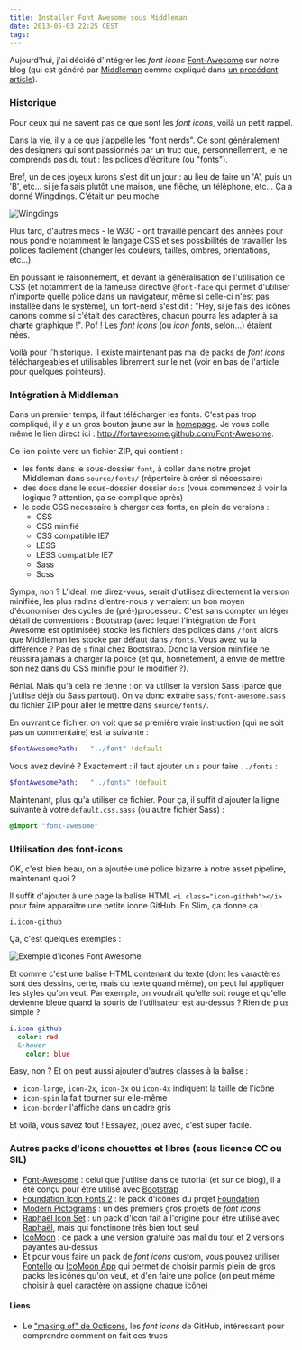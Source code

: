 ```yaml
---
title: Installer Font Awesome sous Middleman
date: 2013-05-03 22:25 CEST
tags:
---
```


Aujourd'hui, j'ai décidé d'intégrer les _font icons_ [Font-Awesome](http://fortawesome.github.com/Font-Awesome/) sur notre blog (qui est généré par [Middleman](http://middlemanapp.com/) comme expliqué dans [un precédent article]()).

### Historique

Pour ceux qui ne savent pas ce que sont les _font icons_, voilà un petit rappel.

Dans la vie, il y a ce que j'appelle les "font nerds". Ce sont généralement des designers qui sont passionnés par un truc que, personnellement, je ne comprends pas du tout : les polices d'écriture (ou "fonts").

Bref, un de ces joyeux lurons s'est dit un jour : au lieu de faire un 'A', puis un 'B', etc... si je faisais plutôt une maison, une flêche, un téléphone, etc... Ça a donné Wingdings. C'était un peu moche.

![Wingdings](font-awesome-wingdings.gif "Wingdings")

Plus tard, d'autres mecs - le W3C - ont travaillé pendant des années pour nous pondre notamment le langage CSS et ses possibilités de travailler les polices facilement (changer les couleurs, tailles, ombres, orientations, etc...).

En poussant le raisonnement, et devant la généralisation de l'utilisation de CSS (et notamment de la fameuse directive `@font-face` qui permet d'utiliser n'importe quelle police dans un navigateur, même si celle-ci n'est pas installée dans le système), un font-nerd s'est dit : "Hey, si je fais des icônes canons comme si c'était des caractères, chacun pourra les adapter à sa charte graphique !". Pof ! Les _font icons_ (ou _icon fonts_, selon...) étaient nées.

Voilà pour l'historique. Il existe maintenant pas mal de packs de _font icons_ téléchargeables et utilisables librement sur le net (voir en bas de l'article pour quelques pointeurs).

### Intégration à Middleman

Dans un premier temps, il faut télécharger les fonts. C'est pas trop compliqué, il y a un gros bouton jaune sur la [homepage](http://fortawesome.github.com/Font-Awesome). Je vous colle même le lien direct ici : http://fortawesome.github.com/Font-Awesome.

Ce lien pointe vers un fichier ZIP, qui contient :
* les fonts dans le sous-dossier `font`, à coller dans notre projet Middleman dans `source/fonts/` (répertoire à créer si nécessaire)
* des docs dans le sous-dossier dossier `docs` (vous commencez à voir la logique ? attention, ça se complique après)
* le code CSS nécessaire à charger ces fonts, en plein de versions :
  * CSS
  * CSS minifié
  * CSS compatible IE7
  * LESS
  * LESS compatible IE7
  * Sass
  * Scss

Sympa, non ? L'idéal, me direz-vous, serait d'utilisez directement la version minifiée, les plus radins d'entre-nous y verraient un bon moyen d'économiser des cycles de (pré-)processeur.
C'est sans compter un léger détail de conventions : Bootstrap (avec lequel l'intégration de Font Awesome est optimisée) stocke les fichiers des polices dans `/font` alors que Middleman les stocke par défaut dans `/fonts`. Vous avez vu la différence ? Pas de `s` final chez Bootstrap. Donc la version minifiée ne réussira jamais à charger la police (et qui, honnêtement, à envie de mettre son nez dans du CSS minifié pour le modifier ?).

Rénial. Mais qu'à celà ne tienne : on va utiliser la version Sass (parce que j'utilise déjà du Sass partout). On va donc extraire `sass/font-awesome.sass` du fichier ZIP pour aller le mettre dans `source/fonts/`.

En ouvrant ce fichier, on voit que sa première vraie instruction (qui ne soit pas un commentaire) est la suivante :
```sass
$fontAwesomePath:   "../font" !default
```

Vous avez deviné ? Exactement : il faut ajouter un `s` pour faire `../fonts` :
```sass
$fontAwesomePath:   "../fonts" !default
```

Maintenant, plus qu'à utiliser ce fichier. Pour ça, il suffit d'ajouter la ligne suivante à votre `default.css.sass` (ou autre fichier Sass) :
```sass
@import "font-awesome"
```

### Utilisation des font-icons

OK, c'est bien beau, on a ajoutée une police bizarre à notre asset pipeline, maintenant quoi ?

Il suffit d'ajouter à une page la balise HTML `<i class="icon-github"></i>` pour faire apparaitre une petite icone GitHub. En Slim, ça donne ça :
```slim
i.icon-github
```

Ça, c'est quelques exemples :

![Exemple d'icones Font Awesome](font-awesome-examples.png "Exemple d'icones Font Awesome")

Et comme c'est une balise HTML contenant du texte (dont les caractères sont des dessins, certe, mais du texte quand même), on peut lui appliquer les styles qu'on veut. Par exemple, on voudrait qu'elle soit rouge et qu'elle devienne bleue quand la souris de l'utilisateur est au-dessus ? Rien de plus simple ?
```sass
i.icon-github
  color: red
  &:hover
    color: blue
```

Easy, non ? Et on peut aussi ajouter d'autres classes à la balise :
* `icon-large`, `icon-2x`, `icon-3x` ou `icon-4x` indiquent la taille de l'icône
* `icon-spin` la fait tourner sur elle-même
* `icon-border` l'affiche dans un cadre gris

Et voilà, vous savez tout ! Essayez, jouez avec, c'est super facile.

### Autres packs d'icons chouettes et libres (sous licence CC ou SIL)

* [Font-Awesome](http://fortawesome.github.com/Font-Awesome) : celui que j'utilise dans ce tutorial (et sur ce blog), il a été conçu pour être utilisé avec [Bootstrap](http://twitter.github.com/bootstrap)
* [Foundation Icon Fonts 2](http://www.zurb.com/playground/foundation-icons) : le pack d'icônes du projet [Foundation](http://foundation.zurb.com)
* [Modern Pictograms](http://modernpictograms.com) : un des premiers gros projets de _font icons_
* [Raphaël Icon Set](http://icons.marekventur.de) : un pack d'icon fait à l'origine pour être utilisé avec [Raphaël](http://raphaeljs.com), mais qui fonctinone très bien tout seul
* [IcoMoon](http://icomoon.io/#preview-free) : ce pack a une version gratuite pas mal du tout et 2 versions payantes au-dessus
* Et pour vous faire un pack de _font icons_ custom, vous pouvez utiliser [Fontello](http://fontello.com) ou [IcoMoon App](http://icomoon.io/app) qui permet de choisir parmis plein de gros packs les icônes qu'on veut, et d'en faire une police (on peut même choisir à quel caractère on assigne chaque icône)

#### Liens

* Le ["making of" de Octicons](https://github.com/blog/1135-the-making-of-octicons), les _font icons_ de GitHub, intéressant pour comprendre comment on fait ces trucs